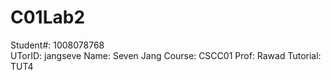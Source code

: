 # C01Lab2
Student#: 1008078768    
UTorID: jangseve
Name: Seven Jang
Course: CSCC01
Prof: Rawad
Tutorial: TUT4
